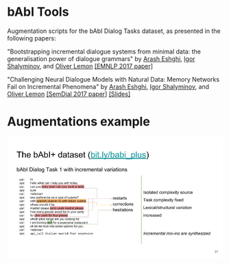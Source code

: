 # bAbI Tools
Augmentation scripts for the bAbI Dialog Tasks dataset, as presented in the following papers:

"Bootstrapping incremental dialogue systems from minimal data: the
generalisation power of dialogue grammars" by [Arash Eshghi](https://github.com/araesh), [Igor Shalyminov](https://github.com/ishalyminov), and [Oliver Lemon](https://github.com/olemon1) [[EMNLP 2017 paper]](http://aclweb.org/anthology/D17-1236)

"Challenging Neural Dialogue Models with Natural Data: Memory
Networks Fail on Incremental Phenomena" by [Arash Eshghi](https://github.com/araesh), [Igor Shalyminov](https://github.com/ishalyminov), and [Oliver Lemon](https://github.com/olemon1) [[SemDial 2017 paper]](https://arxiv.org/pdf/1709.07840.pdf) [[Slides]](https://drive.google.com/open?id=1QtffONN5I9moe4P1qyZbom8dnnL54H43)

Augmentations example
==

![](babi_plus_demo.jpg)


